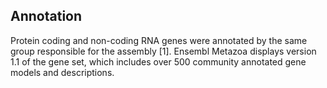 Annotation
----------

Protein coding and non-coding RNA genes were annotated by the same group
responsible for the assembly \[1\]. Ensembl Metazoa displays version 1.1
of the gene set, which includes over 500 community annotated gene models
and descriptions.
